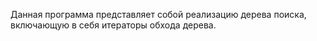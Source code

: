 Данная программа представляет собой реализацию дерева поиска, включающую в себя итераторы обхода дерева.
